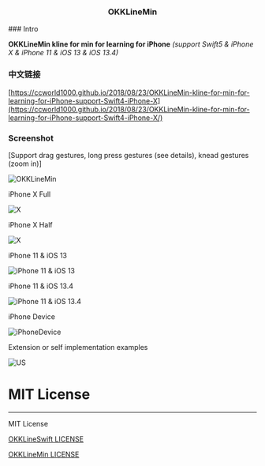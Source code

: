 <H3 align="center">OKKLineMin</H3>
### Intro

**OKKLineMin kline for min for learning for iPhone** *(support Swift5 & iPhone X & iPhone 11 & iOS 13 &  iOS 13.4)* 

### 中文链接
[https://ccworld1000.github.io/2018/08/23/OKKLineMin-kline-for-min-for-learning-for-iPhone-support-Swift4-iPhone-X](https://ccworld1000.github.io/2018/08/23/OKKLineMin-kline-for-min-for-learning-for-iPhone-support-Swift4-iPhone-X/)

### Screenshot

[Support drag gestures, long press gestures (see details), knead gestures (zoom in)]

![OKKLineMin](https://raw.github.com/ccworld1000/OKKLineMin/master/Screenshot/OKKLineMin.gif)

iPhone X Full

![X](https://raw.github.com/ccworld1000/OKKLineMin/master/Screenshot/X.png) 

iPhone X Half

![X](https://raw.github.com/ccworld1000/OKKLineMin/master/Screenshot/Half.png) 

iPhone 11 & iOS 13

![iPhone 11 & iOS 13](https://raw.github.com/ccworld1000/OKKLineMin/master/Screenshot/iPhone11.png) 

iPhone 11 & iOS 13.4

![iPhone 11 & iOS 13.4](https://raw.github.com/ccworld1000/OKKLineMin/master/Screenshot/iPhone11_134.png) 

iPhone Device

![iPhoneDevice](https://raw.github.com/ccworld1000/OKKLineMin/master/Screenshot/iPhoneDevice.png) 

Extension or self implementation examples

![US](https://raw.github.com/ccworld1000/OKKLineMin/master/Screenshot/US.png) 


# MIT License
***

MIT License

[OKKLineSwift LICENSE](LICENSE.MIT/LICENSE.OKKLineSwift.txt)

[OKKLineMin LICENSE](LICENSE.MIT/LICENSE.OKKLineMin.txt) 

